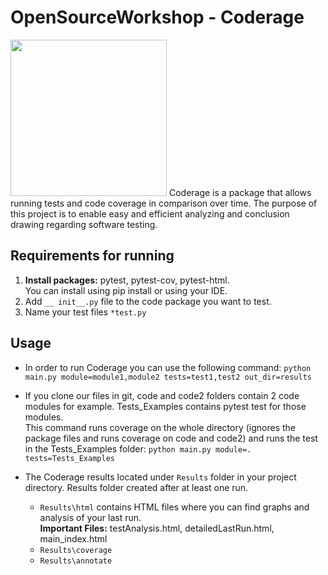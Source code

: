 # OpenSourceWorkshop - Coderage
<img src="https://github.com/shakedkialy/Coderage/blob/main/html_files/logo.png?raw=true" width="250"> 
Coderage is a package that allows running tests and code coverage in comparison over time.
The purpose of this project is to enable easy and efficient analyzing and conclusion drawing regarding software testing.



## Requirements for running

1. **Install packages:** pytest, pytest-cov, pytest-html. \
   You can install using pip install or using your IDE.
2. Add ```__ init__.py``` file to the code package you want to test. 
3. Name your test files ```*test.py``` 


## Usage
* In order to run Coderage you can use the following command:
`python main.py module=module1,module2 tests=test1,test2 out_dir=results`

    
* If you clone our files in git, code and code2 folders contain 2 code modules for example. Tests_Examples contains pytest test for those modules. \
This command runs coverage on the whole directory (ignores the package files and runs coverage on code and code2) and runs the test in the Tests_Examples folder:
```python main.py module=. tests=Tests_Examples```
    
* The Coderage results located under ```Results``` folder in your project directory. Results folder created after at least one run.
  * ```Results\html``` contains HTML files where you can find graphs and analysis of your last run. \
       **Important Files:** testAnalysis.html, detailedLastRun.html, main_index.html
  * ```Results\coverage```
  * ```Results\annotate```